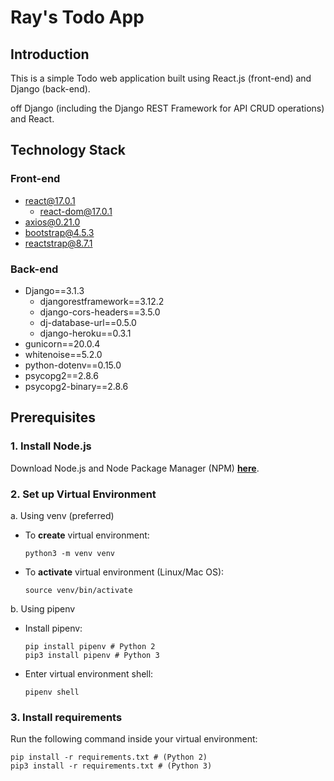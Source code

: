 # Ray's Todo App

## Introduction

This is a simple Todo web application built using React.js (front-end) and Django (back-end).

off Django (including the Django REST Framework for API CRUD operations) and React. 

## Technology Stack

### Front-end
* react@17.0.1
    * react-dom@17.0.1
* axios@0.21.0
* bootstrap@4.5.3
* reactstrap@8.7.1
### Back-end
* Django==3.1.3
    * djangorestframework==3.12.2
    * django-cors-headers==3.5.0
    * dj-database-url==0.5.0
    * django-heroku==0.3.1
* gunicorn==20.0.4
* whitenoise==5.2.0
* python-dotenv==0.15.0
* psycopg2==2.8.6
* psycopg2-binary==2.8.6

## Prerequisites

### 1. Install Node.js
Download Node.js and Node Package Manager (NPM) **[here](https://nodejs.org/en/)**.

### 2. Set up Virtual Environment

a. Using venv (preferred)

- To **create** virtual environment:
    ```
    python3 -m venv venv
    ``` 
- To **activate** virtual environment (Linux/Mac OS):
    ```
    source venv/bin/activate
    ``` 

b. Using pipenv

- Install pipenv:
    ```
    pip install pipenv # Python 2
    pip3 install pipenv # Python 3
    ``` 
- Enter virtual environment shell:
    ```
    pipenv shell
    ``` 

### 3. Install requirements
Run the following command inside your virtual environment:
```
pip install -r requirements.txt # (Python 2)
pip3 install -r requirements.txt # (Python 3)
``` 